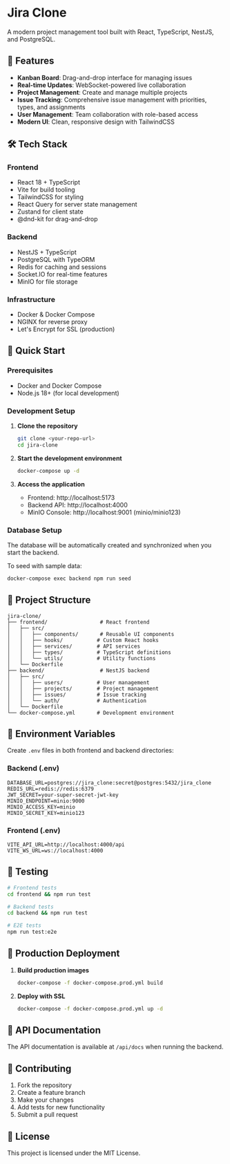 # Jira Clone

A modern project management tool built with React, TypeScript, NestJS, and PostgreSQL.

## 🚀 Features

- **Kanban Board**: Drag-and-drop interface for managing issues
- **Real-time Updates**: WebSocket-powered live collaboration
- **Project Management**: Create and manage multiple projects
- **Issue Tracking**: Comprehensive issue management with priorities, types, and assignments
- **User Management**: Team collaboration with role-based access
- **Modern UI**: Clean, responsive design with TailwindCSS

## 🛠 Tech Stack

### Frontend
- React 18 + TypeScript
- Vite for build tooling
- TailwindCSS for styling
- React Query for server state management
- Zustand for client state
- @dnd-kit for drag-and-drop

### Backend
- NestJS + TypeScript
- PostgreSQL with TypeORM
- Redis for caching and sessions
- Socket.IO for real-time features
- MinIO for file storage

### Infrastructure
- Docker & Docker Compose
- NGINX for reverse proxy
- Let's Encrypt for SSL (production)

## 🏃 Quick Start

### Prerequisites
- Docker and Docker Compose
- Node.js 18+ (for local development)

### Development Setup

1. **Clone the repository**
   ```bash
   git clone <your-repo-url>
   cd jira-clone
   ```

2. **Start the development environment**
   ```bash
   docker-compose up -d
   ```

3. **Access the application**
   - Frontend: http://localhost:5173
   - Backend API: http://localhost:4000
   - MinIO Console: http://localhost:9001 (minio/minio123)

### Database Setup

The database will be automatically created and synchronized when you start the backend.

To seed with sample data:
```bash
docker-compose exec backend npm run seed
```

## 📁 Project Structure

```
jira-clone/
├── frontend/                 # React frontend
│   ├── src/
│   │   ├── components/       # Reusable UI components
│   │   ├── hooks/           # Custom React hooks
│   │   ├── services/        # API services
│   │   ├── types/           # TypeScript definitions
│   │   └── utils/           # Utility functions
│   └── Dockerfile
├── backend/                  # NestJS backend
│   ├── src/
│   │   ├── users/           # User management
│   │   ├── projects/        # Project management
│   │   ├── issues/          # Issue tracking
│   │   └── auth/            # Authentication
│   └── Dockerfile
└── docker-compose.yml       # Development environment
```

## 🔧 Environment Variables

Create `.env` files in both frontend and backend directories:

### Backend (.env)
```env
DATABASE_URL=postgres://jira_clone:secret@postgres:5432/jira_clone
REDIS_URL=redis://redis:6379
JWT_SECRET=your-super-secret-jwt-key
MINIO_ENDPOINT=minio:9000
MINIO_ACCESS_KEY=minio
MINIO_SECRET_KEY=minio123
```

### Frontend (.env)
```env
VITE_API_URL=http://localhost:4000/api
VITE_WS_URL=ws://localhost:4000
```

## 🧪 Testing

```bash
# Frontend tests
cd frontend && npm run test

# Backend tests
cd backend && npm run test

# E2E tests
npm run test:e2e
```

## 🚢 Production Deployment

1. **Build production images**
   ```bash
   docker-compose -f docker-compose.prod.yml build
   ```

2. **Deploy with SSL**
   ```bash
   docker-compose -f docker-compose.prod.yml up -d
   ```

## 📝 API Documentation

The API documentation is available at `/api/docs` when running the backend.

## 🤝 Contributing

1. Fork the repository
2. Create a feature branch
3. Make your changes
4. Add tests for new functionality
5. Submit a pull request

## 📄 License

This project is licensed under the MIT License.